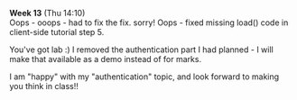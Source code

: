 **Week 13** (Thu 14:10)  
Oops - ooops - had to fix the fix. sorry!
Oops - fixed missing load() code in client-side tutorial step 5.

You've got lab :)
I removed the authentication part I had planned - I will make that available as
a demo instead of for marks.

I am "happy" with my "authentication" topic, and look forward
to making you think in class!!

